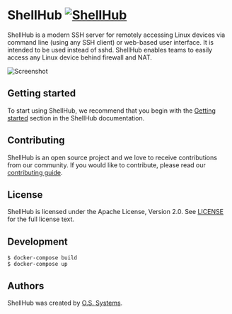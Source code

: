 # ShellHub [![ShellHub](https://circleci.com/gh/shellhub-io/shellhub.svg?style=shield)](https://circleci.com/gh/shellhub-io/shellhub)

ShellHub is a modern SSH server for remotely accessing Linux devices
via command line (using any SSH client) or web-based user interface.
It is intended to be used instead of sshd. ShellHub enables teams to
easily access any Linux device behind firewall and NAT.

![Screenshot](https://github.com/shellhub-io/shellhub-io.github.io/raw/src/docs/img/screenshot.png)

## Getting started

To start using ShellHub, we recommend that you begin with the
[Getting started](https://shellhub-io.github.io/getting-started/) section
in the ShellHub documentation.

## Contributing

ShellHub is an open source project and we love to receive contributions from
our community. If you would like to contribute, please read
our [contributing guide](CONTRIBUTING.md).

## License

ShellHub is licensed under the Apache License, Version 2.0.
See [LICENSE](LICENSE) for the full license text.

## Development

```
$ docker-compose build
$ docker-compose up
```

## Authors

ShellHub was created by [O.S. Systems](https://www.ossystems.com.br).
